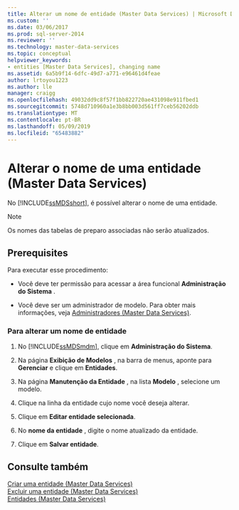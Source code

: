 ```yaml
---
title: Alterar um nome de entidade (Master Data Services) | Microsoft Docs
ms.custom: ''
ms.date: 03/06/2017
ms.prod: sql-server-2014
ms.reviewer: ''
ms.technology: master-data-services
ms.topic: conceptual
helpviewer_keywords:
- entities [Master Data Services], changing name
ms.assetid: 6a5b9f14-6dfc-49d7-a771-e96461d4feae
author: lrtoyou1223
ms.author: lle
manager: craigg
ms.openlocfilehash: 49032dd9c8f57f1bb822720ae431098e911fbed1
ms.sourcegitcommit: 5748d710960a1e3b8bb003d561ff7ceb56202ddb
ms.translationtype: MT
ms.contentlocale: pt-BR
ms.lasthandoff: 05/09/2019
ms.locfileid: "65483882"
---
```

# <a name="change-an-entity-name-master-data-services"></a>Alterar o nome de uma entidade (Master Data Services)
  No [!INCLUDE[ssMDSshort](../includes/ssmdsshort-md.md)], é possível alterar o nome de uma entidade.  
  
> [!NOTE]  
>  Os nomes das tabelas de preparo associadas não serão atualizados.  
  
## <a name="prerequisites"></a>Prerequisites  
 Para executar esse procedimento:  
  
-   Você deve ter permissão para acessar a área funcional **Administração do Sistema** .  
  
-   Você deve ser um administrador de modelo. Para obter mais informações, veja [Administradores &#40;Master Data Services&#41;](administrators-master-data-services.md).  
  
### <a name="to-change-an-entity-name"></a>Para alterar um nome de entidade  
  
1.  No [!INCLUDE[ssMDSmdm](../includes/ssmdsmdm-md.md)], clique em **Administração do Sistema**.  
  
2.  Na página **Exibição de Modelos** , na barra de menus, aponte para **Gerenciar** e clique em **Entidades**.  
  
3.  Na página **Manutenção da Entidade** , na lista **Modelo** , selecione um modelo.  
  
4.  Clique na linha da entidade cujo nome você deseja alterar.  
  
5.  Clique em **Editar entidade selecionada**.  
  
6.  No **nome da entidade** , digite o nome atualizado da entidade.  
  
7.  Clique em **Salvar entidade**.  
  
## <a name="see-also"></a>Consulte também  
 [Criar uma entidade &#40;Master Data Services&#41;](create-an-entity-master-data-services.md)   
 [Excluir uma entidade &#40;Master Data Services&#41;](delete-an-entity-master-data-services.md)   
 [Entidades &#40;Master Data Services&#41;](entities-master-data-services.md)  
  
  
